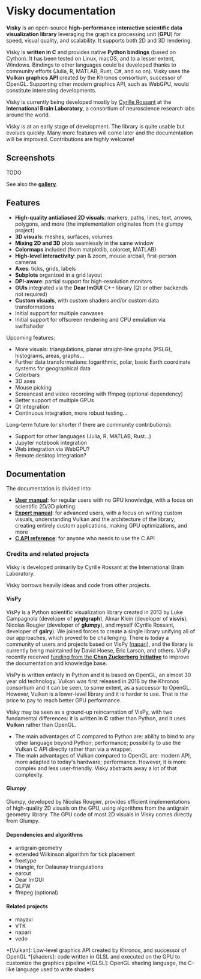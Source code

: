 # Visky documentation

**Visky** is an open-source **high-performance interactive scientific data visualization library** leveraging the graphics processing unit (**GPU**) for speed, visual quality, and scalability. It supports both 2D and 3D rendering.

Visky is **written in C** and provides native **Python bindings** (based on Cython). It has been tested on Linux, macOS, and to a lesser extent, Windows. Bindings to other languages could be developed thanks to community efforts (Julia, R, MATLAB, Rust, C#, and so on). Visky uses the **Vulkan graphics API** created by the Khronos consortium, successor of OpenGL. Supporting other modern graphics API, such as WebGPU, would constitute interesting developments.

Visky is currently being developed mostly by [Cyrille Rossant](https://cyrille.rossant.net) at the **International Brain Laboratory**, a consortium of neuroscience research labs around the world.

Visky is at an early stage of development. The library is quite usable but evolves quickly. Many more features will come later and the documentation will be improved. Contributions are highly welcome!


## Screenshots

TODO

See also the [**gallery**](gallery.md).

## Features

* **High-quality antialiased 2D visuals**: markers, paths, lines, text, arrows, polygons, and more (the implementation originates from the glumpy project)
* **3D visuals**: meshes, surfaces, volumes
* **Mixing 2D and 3D** plots seamlessly in the same window
* **Colormaps** included (from matplotlib, colorcet, MATLAB)
* **High-level interactivity**: pan & zoom, mouse arcball, first-person cameras
* **Axes**: ticks, grids, labels
* **Subplots** organized in a grid layout
* **DPI-aware**: partial support for high-resolution monitors
* **GUIs** integrated via the **Dear ImGUI** C++ library (Qt or other backends not required)
* **Custom visuals**, with custom shaders and/or custom data transformations
* Initial support for multiple canvases
* Initial support for offscreen rendering and CPU emulation via swiftshader

Upcoming features:

* More visuals: triangulations, planar straight-line graphs (PSLG), histograms, areas, graphs...
* Further data transformations: logarithmic, polar, basic Earth coordinate systems for geographical data
* Colorbars
* 3D axes
* Mouse picking
* Screencast and video recording with ffmpeg (optional dependency)
* Better support of multiple GPUs
* Qt integration
* Continuous integration, more robust testing...

Long-term future (or shorter if there are community contributions):

* Support for other languages (Julia, R, MATLAB, Rust...)
* Jupyter notebook integration
* Web integration via WebGPU?
* Remote desktop integration?


## Documentation

The documentation is divided into:

* [**User manual**](user/index.md): for regular users with no GPU knowledge, with a focus on scientific 2D/3D plotting
* [**Expert manual**](expert/index.md): for advanced users, with a focus on writing custom visuals, understanding Vulkan and the architecture of the library, creating entirely custom applications, making GPU optimizations, and more
* [**C API reference**](api/index.md): for anyone who needs to use the C API


### Credits and related projects

Visky is developed primarily by Cyrille Rossant at the International Brain Laboratory.

Visky borrows heavily ideas and code from other projects.

#### VisPy

VisPy is a Python scientific visualization library created in 2013 by Luke Campagnola (developer of **pyqtgraph**), Almar Klein (developer of **visvis**), Nicolas Rougier (developer of **glumpy**), and myself (Cyrille Rossant, developer of **galry**). We joined forces to create a single library unifying all of our approaches, which proved to be challenging. There is today a community of users and projects based on VisPy ([napari](https://napari.org/)), and the library is currently being maintained by David Hoese, Eric Larson, and others. VisPy recently received [funding from the **Chan Zuckerberg Initiative**](https://chanzuckerberg.com/eoss/proposals/rebuilding-the-community-behind-vispys-fast-interactive-visualizations/) to improve the documentation and knowledge base.

VisPy is written entirely in Python and it is based on OpenGL, an almost 30 year old technology. Vulkan was first released in 2016 by the Khronos consortium and it can be seen, to some extent, as a successor to OpenGL. However, Vulkan is a lower-level library and it is harder to use. That is the price to pay to reach better GPU performance.

Visky may be seen as a ground-up reincarnation of VisPy, with two fundamental differences: it is written in **C** rather than Python, and it uses **Vulkan** rather than OpenGL.

* The main advantages of C compared to Python are: ability to bind to any other language beyond Python; performance; possibility to use the Vulkan C API directly rather than via a wrapper.
* The main advantages of Vulkan compared to OpenGL are: modern API, more adapted to today's hardware; performance. However, it is more complex and less user-friendly. Visky abstracts away a lot of that complexity.


#### Glumpy

Glumpy, developed by Nicolas Rougier, provides efficient implementations of high-quality 2D visuals on the GPU, using algorithms from the antigrain geometry library. The GPU code of most 2D visuals in Visky comes directly from Glumpy.


#### Dependencies and algorithms

* antigrain geometry
* extended Wilkinson algorithm for tick placement
* freetype
* triangle, for Delaunay triangulations
* earcut
* Dear ImGUI
* GLFW
* ffmpeg (optional)

#### Related projects

* mayavi
* VTK
* napari
* vedo



*[Vulkan]: Low-level graphics API created by Khronos, and successor of OpenGL
*[shaders]: code written in GLSL and executed on the GPU to customize the graphics pipeline
*[GLSL]: OpenGL shading language, the C-like language used to write shaders
